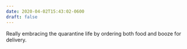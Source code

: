 ```yaml
---
date: 2020-04-02T15:43:02-0600
draft: false
---
```




Really embracing the quarantine life by ordering both food and booze for delivery.



